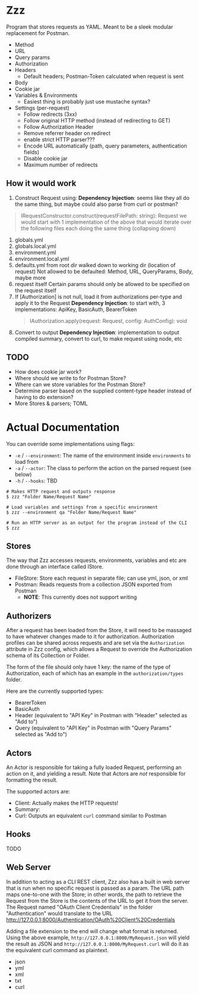 # Zzz

Program that stores requests as YAML. Meant to be a sleek modular replacement for Postman.

- Method
- URL
- Query params
- Authorization
- Headers
  - Default headers; Postman-Token calculated when request is sent
- Body
- Cookie jar
- Variables & Environments
  - Easiest thing is probably just use mustache syntax?
- Settings (per-request)
  - Follow redirects (3xx)
  - Follow original HTTP method (instead of redirecting to GET)
  - Follow Authorization Header
  - Remove referrer header on redirect
  - enable strict HTTP parser???
  - Encode URL automatically (path, query parameters, authentication fields)
  - Disable cookie jar
  - Maximum number of redirects

## How it would work

1. Construct Request using:
  **Dependency Injection**: seems like they all do the same thing, but maybe could also parse from curl or postman?
  > IRequestConstructor.construct(requestFilePath: string): Request
  we would start with 1 implementation of the above that would iterate over the following files each doing the same thing (collapsing down)
  1. globals.yml
  2. globals.local.yml
  3. environment.yml
  4. environment.local.yml
  5. defaults.yml from root dir walked down to working dir (location of request)
    Not allowed to be defaulted: Method, URL, QueryParams, Body, maybe more
  6. request itself
    Certain params should only be allowed to be specified on the request itself
3. If [Authorization] is not null, load it from authorizations per-type and apply it to the Request
    **Dependency Injection**: to start with, 3 implementations: ApiKey, BasicAuth, BearerToken
    > IAuthorization.apply(request: Request, config: AuthConfig): void
4. Convert to output
    **Dependency Injection**: implementation to output compiled summary, convert to curl, to make request using node, etc


## TODO

 - How does cookie jar work?
 - Where should we write to for Postman Store?
 - Where can we store variables for the Postman Store?
 - Determine parser based on the supplied content-type header instead of having to do extension?
 - More Stores & parsers; TOML

# Actual Documentation

You can override some implementations using flags:

  - `-e` / `--environment`: The name of the environment inside `environments` to load from
  - `-a` / `--actor`: The class to perform the action on the parsed request (see below)
  - `-h` / `--hooks`: TBD

```shell
# Makes HTTP request and outputs response
$ zzz "Folder Name/Request Name"

# Load variables and settings from a specific environment
$ zzz --environment qa "Folder Name/Request Name"

# Run an HTTP server as an output for the program instead of the CLI
$ zzz
```

## Stores

The way that Zzz accesses requests, environments, variables and etc are done through an interface called IStore.

  - FileStore: Store each request in separate file; can use yml, json, or xml
  - Postman: Reads requests from a collection JSON exported from Postman
    - **NOTE**: This currently does not support writing

## Authorizers

After a request has been loaded from the Store, it will need to be massaged to have whatever changes made to it for authorization. Authorization profiles can be shared across requests and are set via the `Authorization` attribute in Zzz config, which allows a Request to override the Authorization schema of its Collection or Folder.

The form of the file should only have 1 key: the name of the type of Authorization, each of which has an example in the `authorization/types` folder.

Here are the currently supported types:

  - BearerToken
  - BasicAuth
  - Header (equivalent to "API Key" in Postman with "Header" selected as "Add to")
  - Query (equivalent to "API Key" in Postman with "Query Params" selected as "Add to")

## Actors

An Actor is responsible for taking a fully loaded Request, performing an action on it, and yielding a result. Note that Actors are *not* responsible for formatting the result.

The supported actors are:

  - Client: Actually makes the HTTP requests!
  - Summary:
  - Curl: Outputs an equivalent `curl` command similar to Postman

## Hooks

TODO

## Web Server

In addition to acting as a CLI REST client, Zzz also has a built in web server that is run when no specific request is passed as a param. The URL path maps one-to-one with the Store; in other words, the path to retrieve the Request from the Store is the contents of the URL to get it from the server. The Request named "OAuth Client Credentials" in the folder "Authentication" would translate to the URL http://127.0.0.1:8000/Authentication/OAuth%20Client%20Credentials


Adding a file extension to the end will change what format is returned. Using the above example, `http://127.0.0.1:8000/MyRequest.json` will yield the result as JSON and `http://127.0.0.1:8000/MyRequest.curl` will do it as the equivalent curl command as plaintext.

  - json
  - yml
  - xml
  - txt
  - curl

